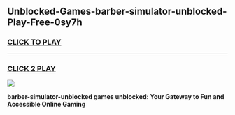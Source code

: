 
## Unblocked-Games-barber-simulator-unblocked-Play-Free-0sy7h
<h3>
<a href="https://premium76.site?title=barber-simulator-unblocked&ref=19M">CLICK TO PLAY</a></h3>
<hr>

<h3>
<a href="https://premium76.site?title=barber-simulator-unblocked&ref=19M">CLICK 2 PLAY</a>
  
</h3>

<a href="https://premium76.site?title=barber-simulator-unblocked&ref=19M"><img src="https://clearcache.store/games.png"></a>


**barber-simulator-unblocked games unblocked: Your Gateway to Fun and Accessible Online Gaming**
